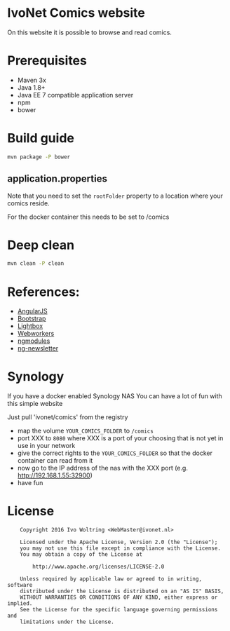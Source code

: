 # IvoNet Comics website

On this website it is possible to browse and read comics.


# Prerequisites

* Maven 3x
* Java 1.8+
* Java EE 7 compatible application server
* npm
* bower


# Build guide

```bash
mvn package -P bower

```

## application.properties

Note that you need to set the `rootFolder` property to a location where your comics reside.

For the docker container this needs to be set to /comics


# Deep clean

```bash
mvn clean -P clean
```


# References:

* [AngularJS](https://angularjs.org)
* [Bootstrap](http://getbootstrap.com)
* [Lightbox](https://github.com/compact/angular-bootstrap-lightbox)
* [Webworkers](http://www.html5rocks.com/en/tutorials/workers/basics/)
* [ngmodules](http://ngmodules.org)
* [ng-newsletter](http://www.ng-newsletter.com)

# Synology

If you have a docker enabled Synology NAS You can have a lot of fun with this simple website

Just pull 'ivonet/comics' from the registry

* map the volume `YOUR_COMICS_FOLDER` to `/comics`
* port XXX to `8080` where XXX is a port of your choosing that is not yet in use in your network
* give the correct rights to the `YOUR_COMICS_FOLDER` so that the docker container can read from it
* now go to the IP address of the nas with the XXX port (e.g. http://192.168.1.55:32900)
* have fun

# License

        Copyright 2016 Ivo Woltring <WebMaster@ivonet.nl>
        
        Licensed under the Apache License, Version 2.0 (the "License");
        you may not use this file except in compliance with the License.
        You may obtain a copy of the License at
        
            http://www.apache.org/licenses/LICENSE-2.0
        
        Unless required by applicable law or agreed to in writing, software
        distributed under the License is distributed on an "AS IS" BASIS,
        WITHOUT WARRANTIES OR CONDITIONS OF ANY KIND, either express or implied.
        See the License for the specific language governing permissions and
        limitations under the License.
